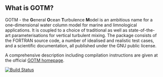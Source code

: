 ## What is GOTM?

GOTM - the **G**eneral **O**cean **T**urbulence **M**odel is an ambitious name for a one-dimensional water column model for marine and limnological applications. It is coupled to a choice of traditional as well as state-of-the-art parameterisations for vertical turbulent mixing. The package consists of the FORTRAN source code, a number of idealised and realistic test cases, and a scientific documentation, all published under the GNU public license.

A comprehensive description including compilation instructions are given at the official [GOTM homepage](http://www.gotm.net/portfolio/software).

[![Build Status](https://travis-ci.org/gotm-model/code.svg?branch=master)](https://travis-ci.org/gotm-model/code)
